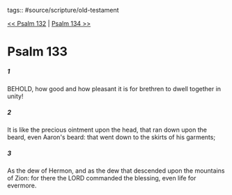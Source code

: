 tags:: #source/scripture/old-testament

[<< Psalm 132](source/scripture/old-testament/19_Psalms/Psalm_132.md) | [Psalm 134 >>](source/scripture/old-testament/19_Psalms/Psalm_134.md)

# Psalm 133

##### 1

BEHOLD, how good and how pleasant it is for brethren to dwell together in unity!

##### 2

It is like the precious ointment upon the head, that ran down upon the beard, even Aaron's beard: that went down to the skirts of his garments;

##### 3

As the dew of Hermon, and as the dew that descended upon the mountains of Zion: for there the LORD commanded the blessing, even life for evermore.
